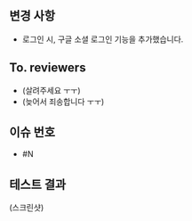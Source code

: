 ## 변경 사항

- 로그인 시, 구글 소셜 로그인 기능을 추가했습니다.

## To. reviewers

- (살려주세요 ㅜㅜ)
- (늦어서 죄송합니다 ㅜㅜ)

## 이슈 번호

- #N

## 테스트 결과

(스크린샷)

